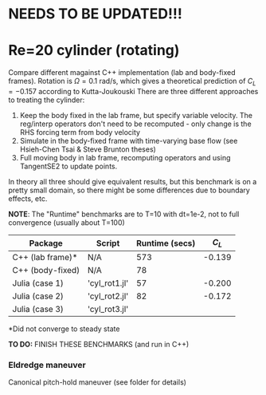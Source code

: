 # NEEDS TO BE UPDATED!!!

# Re=20 cylinder (rotating)
Compare different magainst C++ implementation (lab and body-fixed frames).
Rotation is $\Omega = 0.1$ rad/s, which gives a theoretical prediction of $C_L = -0.157$ according to Kutta-Joukouski
There are three different approaches to treating the cylinder:
1. Keep the body fixed in the lab frame, but specify variable velocity.  The reg/interp operators don't need to be recomputed - only change is the RHS forcing term from body velocity
2. Simulate in the body-fixed frame with time-varying base flow (see Hsieh-Chen Tsai & Steve Brunton theses)
3. Full moving body in lab frame, recomputing operators and using TangentSE2 to update points.

In theory all three should give equivalent results, but this benchmark is on a pretty small domain, so there might be some differences due to boundary effects, etc.

__NOTE__: The "Runtime" benchmarks are to T=10 with dt=1e-2, not to full convergence (usually about T=100)

| Package      | Script | Runtime (secs) |  $C_L$ |
| ----------- | ----------- | ----------- | -----|
| C++ (lab frame)*  | N/A | 573   |  -0.139 |
| C++ (body-fixed)  | N/A |  78 |   |
| Julia (case 1)  | 'cyl_rot1.jl' |  57 | -0.200 |
| Julia (case 2)  |  'cyl_rot2.jl'   |  82 |  -0.172  |
| Julia (case 3)  |  'cyl_rot3.jl'   |  |  |

*Did not converge to steady state

__TO DO:__ FINISH THESE BENCHMARKS (and run in C++)

### Eldredge maneuver

Canonical pitch-hold maneuver (see folder for details)
